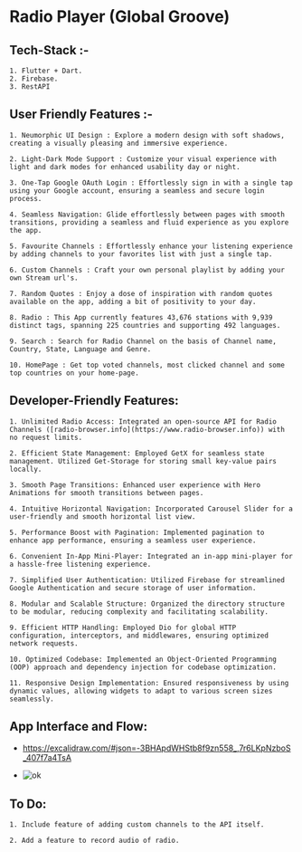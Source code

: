 
# Radio Player (Global Groove)

## Tech-Stack :-
    1. Flutter + Dart.
    2. Firebase.
    3. RestAPI

## User Friendly Features :- 
    1. Neumorphic UI Design : Explore a modern design with soft shadows, creating a visually pleasing and immersive experience.
    
    2. Light-Dark Mode Support : Customize your visual experience with light and dark modes for enhanced usability day or night.
    
    3. One-Tap Google OAuth Login : Effortlessly sign in with a single tap using your Google account, ensuring a seamless and secure login process.
    
    4. Seamless Navigation: Glide effortlessly between pages with smooth transitions, providing a seamless and fluid experience as you explore the app.
   
    5. Favourite Channels : Effortlessly enhance your listening experience by adding channels to your favorites list with just a single tap.
    
    6. Custom Channels : Craft your own personal playlist by adding your own Stream url's.
    
    7. Random Quotes : Enjoy a dose of inspiration with random quotes available on the app, adding a bit of positivity to your day.
    
    8. Radio : This App currently features 43,676 stations with 9,939 distinct tags, spanning 225 countries and supporting 492 languages.
   
    9. Search : Search for Radio Channel on the basis of Channel name, Country, State, Language and Genre.
    
    10. HomePage : Get top voted channels, most clicked channel and some top countries on your home-page.

## Developer-Friendly Features:

    1. Unlimited Radio Access: Integrated an open-source API for Radio Channels ([radio-browser.info](https://www.radio-browser.info)) with no request limits.

    2. Efficient State Management: Employed GetX for seamless state management. Utilized Get-Storage for storing small key-value pairs locally.

    3. Smooth Page Transitions: Enhanced user experience with Hero Animations for smooth transitions between pages.

    4. Intuitive Horizontal Navigation: Incorporated Carousel Slider for a user-friendly and smooth horizontal list view.

    5. Performance Boost with Pagination: Implemented pagination to enhance app performance, ensuring a seamless user experience.

    6. Convenient In-App Mini-Player: Integrated an in-app mini-player for a hassle-free listening experience.

    7. Simplified User Authentication: Utilized Firebase for streamlined Google Authentication and secure storage of user information.

    8. Modular and Scalable Structure: Organized the directory structure to be modular, reducing complexity and facilitating scalability.

    9. Efficient HTTP Handling: Employed Dio for global HTTP configuration, interceptors, and middlewares, ensuring optimized network requests.

    10. Optimized Codebase: Implemented an Object-Oriented Programming (OOP) approach and dependency injection for codebase optimization.

    11. Responsive Design Implementation: Ensured responsiveness by using dynamic values, allowing widgets to adapt to various screen sizes seamlessly.

## App Interface and Flow:
 - https://excalidraw.com/#json=-3BHApdWHStb8f9zn558_,7r6LKpNzboS_407f7a4TsA

 - ![ok](https://github.com/rishi058/Radio_Payer_Global_Groove/assets/97884033/91fe03ae-7002-4c12-859c-32333bf56efb)

## To Do:

    1. Include feature of adding custom channels to the API itself.

    2. Add a feature to record audio of radio.
